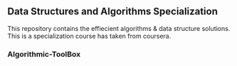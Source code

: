 ## Data Structures and Algorithms Specialization
This repository contains the effiecient algorithms &amp; data structure solutions. This is a specialization course has taken from coursera.
### Algorithmic-ToolBox

